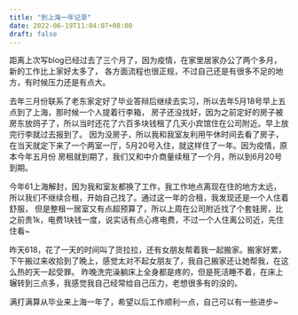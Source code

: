 ```yaml
---
title: "到上海一年记录"
date: 2022-06-19T11:04:07+08:00
draft: false
---
```


距离上次写blog已经过去了三个月了，因为疫情，在家里居家办公了两个多月，新的工作比上家好太多了，
各方面流程也很正规，不过自己还是有很多不足的地方，有时候压力还是有点大。

去年三月份联系了老东家定好了毕业答辩后继续去实习，所以去年5月18号早上五点到了上海，那时候一个人提着行李箱，
房子还没找好，因为之前定好的房子被房东放鸽子了，所以当时还花了六百多块钱租了几天小宾馆住在公司附近。早上放完行李就过去报到了。
因为没房子，所以我和我室友利用午休时间去看了房子，在当天就定下来了一个两室一厅，5月20号入住，就这样住了一年。因为疫情，原本今年五月份
房租就到期了，我们又和中介商量续租了一个月，所以到6月20号到期。

今年61上海解封，因为我和室友都换了工作，我工作地点离现在住的地方太远，所以我们不继续合租，开始自己找了。通过这一年的合租，我发现还是一个人住着舒服，
但是整租一居室又有点超预算了，所以上周在公司附近找了个套娃房，比之前贵1k，电费1块钱一度，说实话有点心疼电费，不过一个人住离公司近，先住住看~

昨天618，花了一天的时间叫了货拉拉，还有女朋友帮着我一起搬家。搬家好累，下午搬过来收拾到了晚上，感觉太对不起女朋友了，我自己搬家还让她帮我，在这么热的天一起受罪。
昨晚洗完澡躺床上全身都是疼的，但是死活睡不着，在床上辗转到三点多，我感觉我自己经常给自己压力，老想很多有的没的。

满打满算从毕业来上海一年了，希望以后工作顺利一点，自己可以有一些进步~

